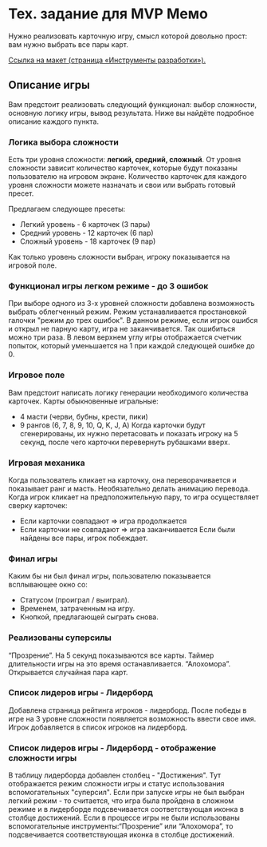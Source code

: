 # Тех. задание для MVP Мемо

Нужно реализовать карточную игру, смысл которой довольно прост: вам нужно выбрать все пары карт.

[Ссылка на макет (страница «Инструменты разработки»).](https://www.figma.com/file/Xk8ocvZA9NlMmA0szZeI5h/%D0%B1%D0%B0%D0%B7%D0%BE%D0%B2%D1%8B%D0%B9-JS?node-id=4325%3A2)

## Описание игры

Вам предстоит реализовать следующий функционал: выбор сложности, основную логику игры, вывод результата. Ниже вы найдёте подробное описание каждого пункта.

### Логика выбора сложности

Есть три уровня сложности: **легкий, средний, сложный**. От уровня сложности зависит количество карточек, которые будут показаны пользователю на игровом экране.
Количество карточек для каждого уровня сложности можете назначать и свои или выбрать готовый пресет.

Предлагаем следующее пресеты:

- Легкий уровень - 6 карточек (3 пары)
- Средний уровень - 12 карточек (6 пар)
- Сложный уровень - 18 карточек (9 пар)

Как только уровень сложности выбран, игроку показывается на игровой поле.

### Функционал игры легком режиме - до 3 ошибок

При выборе одного из 3-х уровней сложности добавлена возможность выбрать облегченный режим. Режим устанавливается простановкой галочки "режим до трех ошибок". В данном режиме, если игрок ошибся и открыл не парную карту, игра не заканчивается. Так ошибиться можно три раза. В левом верхнем углу игры отображается счетчик попыток, который уменьшается на 1 при каждой следующей ошибке до 0.

### Игровое поле

Вам предстоит написать логику генерации необходимого количества карточек.
Карты обыкновенные игральные:

- 4 масти (черви, бубны, крести, пики)
- 9 рангов (6, 7, 8, 9, 10, Q, K, J, A)
  Когда карточки будут сгенерированы, их нужно перетасовать и показать игроку на 5 секунд, после чего карточки перевернуть рубашками вверх.

### Игровая механика

Когда пользователь кликает на карточку, она переворачивается и показывает ранг и масть. Необязательно делать анимацию перевода.
Когда игрок кликает на предположительную пару, то игра осуществляет сверку карточек:

- Если карточки совпадают ⇒ игра продолжается
- Если карточки не совпадают ⇒ игра заканчивается
  Если были найдены все пары, игрок побеждает.

### Финал игры

Каким бы ни был финал игры, пользователю показывается всплывающее окно со:

- Статусом (проиграл / выиграл).
- Временем, затраченным на игру.
- Кнопкой, предлагающей сыграть снова.

### Реализованы суперсилы

“Прозрение”. На 5 секунд показываются все карты. Таймер длительности игры на это время останавливается.
“Алохомора”. Открывается случайная пара карт.

### Список лидеров игры - Лидерборд

Добавлена страница рейтинга игроков - лидерборд. После победы в игре на 3 уровне сложности появляется возможность ввести свое имя. Игрок добавляется в список игроков на лидерборд.

### Список лидеров игры - Лидерборд - отображение сложности игры

В таблицу лидерборда добавлен столбец - "Достижения". Тут отображается режим сложности игры и статус использования вспомогательных "суперсил".
Если при запуске игры не был выбран легкий режим - то считается, что игра была пройдена в сложном режиме и в лидерборде подсвечивается соответствующая иконка в столбце достижений. Если в процессе игры не были использованы вспомогательные инструменты:“Прозрение” или “Алохомора”, то подсвечивается соответствующая иконка  в столбце достижений.